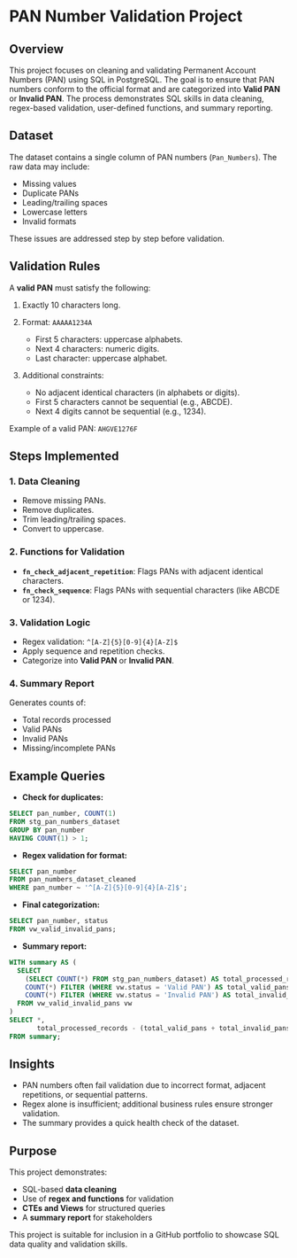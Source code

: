 # PAN Number Validation Project

## Overview

This project focuses on cleaning and validating Permanent Account Numbers (PAN) using SQL in PostgreSQL. The goal is to ensure that PAN numbers conform to the official format and are categorized into **Valid PAN** or **Invalid PAN**. The process demonstrates SQL skills in data cleaning, regex-based validation, user-defined functions, and summary reporting.

## Dataset

The dataset contains a single column of PAN numbers (`Pan_Numbers`). The raw data may include:

* Missing values
* Duplicate PANs
* Leading/trailing spaces
* Lowercase letters
* Invalid formats

These issues are addressed step by step before validation.

## Validation Rules

A **valid PAN** must satisfy the following:

1. Exactly 10 characters long.
2. Format: `AAAAA1234A`

   * First 5 characters: uppercase alphabets.
   * Next 4 characters: numeric digits.
   * Last character: uppercase alphabet.
3. Additional constraints:

   * No adjacent identical characters (in alphabets or digits).
   * First 5 characters cannot be sequential (e.g., ABCDE).
   * Next 4 digits cannot be sequential (e.g., 1234).

Example of a valid PAN: `AHGVE1276F`

## Steps Implemented

### 1. Data Cleaning

* Remove missing PANs.
* Remove duplicates.
* Trim leading/trailing spaces.
* Convert to uppercase.

### 2. Functions for Validation

* **`fn_check_adjacent_repetition`**: Flags PANs with adjacent identical characters.
* **`fn_check_sequence`**: Flags PANs with sequential characters (like ABCDE or 1234).

### 3. Validation Logic

* Regex validation: `^[A-Z]{5}[0-9]{4}[A-Z]$`
* Apply sequence and repetition checks.
* Categorize into **Valid PAN** or **Invalid PAN**.

### 4. Summary Report

Generates counts of:

* Total records processed
* Valid PANs
* Invalid PANs
* Missing/incomplete PANs

## Example Queries

* **Check for duplicates:**

```sql
SELECT pan_number, COUNT(1)
FROM stg_pan_numbers_dataset
GROUP BY pan_number
HAVING COUNT(1) > 1;
```

* **Regex validation for format:**

```sql
SELECT pan_number
FROM pan_numbers_dataset_cleaned
WHERE pan_number ~ '^[A-Z]{5}[0-9]{4}[A-Z]$';
```

* **Final categorization:**

```sql
SELECT pan_number, status
FROM vw_valid_invalid_pans;
```

* **Summary report:**

```sql
WITH summary AS (
  SELECT
    (SELECT COUNT(*) FROM stg_pan_numbers_dataset) AS total_processed_records,
    COUNT(*) FILTER (WHERE vw.status = 'Valid PAN') AS total_valid_pans,
    COUNT(*) FILTER (WHERE vw.status = 'Invalid PAN') AS total_invalid_pans
  FROM vw_valid_invalid_pans vw
)
SELECT *,
       total_processed_records - (total_valid_pans + total_invalid_pans) AS missing_incomplete_pans
FROM summary;
```

## Insights

* PAN numbers often fail validation due to incorrect format, adjacent repetitions, or sequential patterns.
* Regex alone is insufficient; additional business rules ensure stronger validation.
* The summary provides a quick health check of the dataset.

## Purpose

This project demonstrates:

* SQL-based **data cleaning**
* Use of **regex and functions** for validation
* **CTEs and Views** for structured queries
* A **summary report** for stakeholders

This project is suitable for inclusion in a GitHub portfolio to showcase SQL data quality and validation skills.
